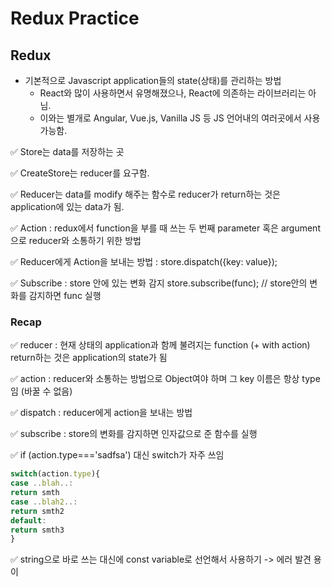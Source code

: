 # Redux Practice

## Redux

- 기본적으로 Javascript application들의 state(상태)를 관리하는 방법
  - React와 많이 사용하면서 유명해졌으나, React에 의존하는 라이브러리는 아님.
  - 이와는 별개로 Angular, Vue.js, Vanilla JS 등 JS 언어내의 여러곳에서 사용가능함.

✅ Store는 data를 저장하는 곳

✅ CreateStore는 reducer를 요구함.

✅ Reducer는 data를 modify 해주는 함수로 reducer가 return하는 것은 application에 있는 data가 됨.

✅ Action : redux에서 function을 부를 때 쓰는 두 번째 parameter 혹은 argument으로 reducer와 소통하기 위한 방법

✅ Reducer에게 Action을 보내는 방법 : store.dispatch({key: value});

✅ Subscribe : store 안에 있는 변화 감지
store.subscribe(func); // store안의 변화를 감지하면 func 실행

### Recap

✅ reducer : 현재 상태의 application과 함께 불려지는 function (+ with action)
return하는 것은 application의 state가 됨

✅ action : reducer와 소통하는 방법으로 Object여야 하며 그 key 이름은 항상 type임 (바꿀 수 없음)

✅ dispatch : reducer에게 action을 보내는 방법

✅ subscribe : store의 변화를 감지하면 인자값으로 준 함수를 실행

✅ if (action.type==='sadfsa') 대신 switch가 자주 쓰임

```js
switch(action.type){
case ..blah..:
return smth
case ..blah2..:
return smth2
default:
return smth3
}
```

✅ string으로 바로 쓰는 대신에 const variable로 선언해서 사용하기 -> 에러 발견 용이
